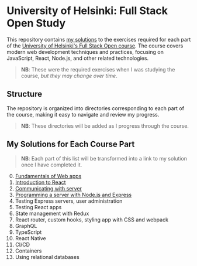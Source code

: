 # University of Helsinki: Full Stack Open Study

This repository contains [my solutions](https://hussein-m-kandil.github.io/helsinki-fso-study/) to the exercises required for each part of the [University of Helsinki's Full Stack Open course](https://fullstackopen.com/en/). The course covers modern web development techniques and practices, focusing on JavaScript, React, Node.js, and other related technologies.

> **NB**: These were the required exercises when I was studying the course, _but they may change over time_.

## Structure

The repository is organized into directories corresponding to each part of the course, making it easy to navigate and review my progress.

> **NB**: These directories will be added as I progress through the course.

## My Solutions for Each Course Part

> **NB**: Each part of this list will be transformed into a link to my solution once I have completed it.

0. [Fundamentals of Web apps](./part0/)
1. [Introduction to React](https://hussein-m-kandil.github.io/helsinki-fso-study/part1/)
2. [Communicating with server](https://hussein-m-kandil.github.io/helsinki-fso-study/part2/)
3. [Programming a server with Node.js and Express](https://hussein-m-kandil.github.io/helsinki-fso-study/part3/)
4. Testing Express servers, user administration
5. Testing React apps
6. State management with Redux
7. React router, custom hooks, styling app with CSS and webpack
8. GraphQL
9. TypeScript
10. React Native
11. CI/CD
12. Containers
13. Using relational databases
